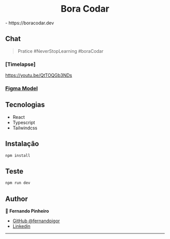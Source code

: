 <h1 align="center">Bora Codar</h1>
- https://boracodar.dev
<h2>Chat</h2>

> Pratice #NeverStopLearning #boraCodar

### [Timelapse]

https://youtu.be/QtTOQGb3NDs

### [Figma Model](https://www.figma.com/community/file/1200070743637495660)

## Tecnologias

- React
- Typescript
- Tailwindcss

## Instalação

```sh
npm install
```

## Teste

```sh
npm run dev
```

## Author

👤 **Fernando Pinheiro**

- [GitHub @fernandoigor](https://github.com/fernandoigor)
- [Linkedin](https://www.linkedin.com/in/fernando-pinheiro-01462a204/)

---
